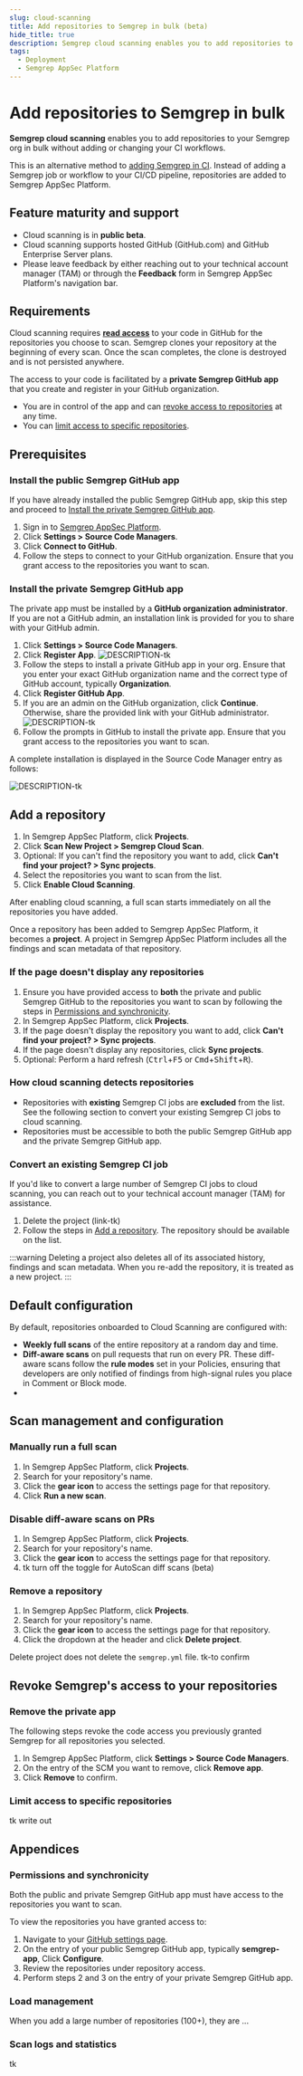 ```yaml
---
slug: cloud-scanning
title: Add repositories to Semgrep in bulk (beta)
hide_title: true
description: Semgrep cloud scanning enables you to add repositories to your Semgrep org in bulk without changing your CI workflows.
tags:
  - Deployment
  - Semgrep AppSec Platform
---
```


# Add repositories to Semgrep in bulk

**Semgrep cloud scanning** enables you to add repositories to your Semgrep org in bulk without adding or changing your CI workflows.

This is an alternative method to [adding Semgrep in CI](/deployment/add-semgrep-to-ci). Instead of adding a Semgrep job or workflow to your CI/CD pipeline, repositories are added to Semgrep AppSec Platform.

## Feature maturity and support

- Cloud scanning is in **public beta**.
- Cloud scanning supports hosted GitHub (GitHub.com) and GitHub Enterprise Server plans.
- Please leave feedback by either reaching out to your technical account manager (TAM) or through the **<i class="fa-solid fa-bullhorn"></i> Feedback** form in Semgrep AppSec Platform's navigation bar.

## Requirements

Cloud scanning requires **[<i class="fas fa-external-link fa-xs"></i> read access](https://docs.github.com/en/rest/authentication/permissions-required-for-github-apps?apiVersion=2022-11-28)** to your code in GitHub for the repositories you choose to scan. Semgrep clones your repository at the beginning of every scan. Once the scan completes, the clone is destroyed and is not persisted anywhere.

The access to your code is facilitated by a **private Semgrep GitHub app** that you create and register in your GitHub organization.

- You are in control of the app and can [revoke access to repositories](#remove-the-private-app) at any time.
- You can [limit access to specific repositories](#limit-access-to-specific-repositories).

## Prerequisites

### Install the public Semgrep GitHub app

If you have already installed the public Semgrep GitHub app, skip this step and proceed to [Install the private Semgrep GitHub app](#install-the-private-semgrep-github-app).

1. Sign in to [<i class="fas fa-external-link fa-xs"></i> Semgrep AppSec Platform](https://semgrep.dev/login).
1. Click **<i class="fa-solid fa-gear"></i> Settings > Source Code Managers**.
1. Click **Connect to GitHub**.
1. Follow the steps to connect to your GitHub organization. Ensure that you grant access to the repositories you want to scan.

### Install the private Semgrep GitHub app

The private app must be installed by a **GitHub organization administrator**. If you are not a GitHub admin, an installation link is provided for you to share with your GitHub admin.

1. Click **<i class="fa-solid fa-gear"></i> Settings > Source Code Managers**.
1. Click **Register App**.
![DESCRIPTION-tk](/img/scm-create-private-app.png)
1. Follow the steps to install a private GitHub app in your org. Ensure that you enter your exact GitHub organization name and the correct type of GitHub account, typically **Organization**.
1. Click **Register GitHub App**.
1. If you are an admin on the GitHub organization, click **Continue**. Otherwise, share the provided link with your GitHub administrator.
![DESCRIPTION-tk](/img/scm-confirm-private-app.png#sm-width-noborder)
1. Follow the prompts in GitHub to install the private app. Ensure that you grant access to the repositories you want to scan.

A complete installation is displayed in the Source Code Manager entry as follows: 

![DESCRIPTION-tk](/img/zcs-code-access-enabled.png#md-width)


## Add a repository

1. In Semgrep AppSec Platform, click **<i class="fa-solid fa-folder-open"></i> Projects**.
1. Click **Scan New Project > Semgrep Cloud Scan**.
1. Optional: If you can't find the repository you want to add, click **Can't find your project? > Sync projects**.
1. Select the repositories you want to scan from the list.
1. Click **Enable Cloud Scanning**.

After enabling cloud scanning, a full scan starts immediately on all the repositories you have added. <!-- may be false, initial scan may start up to 6 days after, will double check -->

Once a repository has been added to Semgrep AppSec Platform, it becomes a **project**. A project in Semgrep AppSec Platform includes all the findings and scan metadata of that repository.

### If the page doesn't display any repositories

1. Ensure you have provided access to **both** the private and public Semgrep GitHub to the repositories you want to scan by following the steps in [Permissions and synchronicity](#permissions-and-synchronicity).
1. In Semgrep AppSec Platform, click **<i class="fa-solid fa-folder-open"></i> Projects**.
1. If the page doesn't display the repository you want to add, click **Can't find your project? > Sync projects**.
1. If the page doesn't display any repositories, click **Sync projects**. 
1. Optional: Perform a hard refresh (<kbd>Ctrl</kbd>+<kbd>F5</kbd> or <kbd>Cmd</kbd>+<kbd>Shift</kbd>+<kbd>R</kbd>).

### How cloud scanning detects repositories

- Repositories with **existing** Semgrep CI jobs are **excluded** from the list. See the following section to convert your existing Semgrep CI jobs to cloud scanning.
- Repositories must be accessible to both the public Semgrep GitHub app and the private Semgrep GitHub app.

<!-- This next section is totally unverified. Sara should probably test this out -->

### Convert an existing Semgrep CI job

If you'd like to convert a large number of Semgrep CI jobs to cloud scanning, you can reach out to your technical account manager (TAM) for assistance.

1. Delete the project (link-tk)
1. Follow the steps in [Add a repository](#add-a-repository). The repository should be available on the list.

:::warning
Deleting a project also deletes all of its associated history, findings and scan metadata. When you re-add the repository, it is treated as a new project.
:::

<!-- For SME reviewer - is the "treated as a new project" intentional? I tested this functionality out and that's what happened in my case." I think that's to be expected because it's a different way of scanning, right?-->

## Default configuration

By default, repositories onboarded to Cloud Scanning are configured with:

- **Weekly full scans** of the entire repository at a random day and time. <!-- clarify how this randomness works, it's the same time and day every week -->
- **Diff-aware scans** on pull requests that run on every PR. These diff-aware scans follow the **rule modes** set in your Policies, ensuring that developers are only notified of findings from high-signal rules you place in Comment or Block mode.
-
## Scan management and configuration

### Manually run a full scan

1. In Semgrep AppSec Platform, click **<i class="fa-solid fa-folder-open"></i> Projects**.
1. Search for your repository's name.
1. Click the **<i class="fa-solid fa-gear"></i> gear icon** to access the settings page for that repository.
1. Click **Run a new scan**.

### Disable diff-aware scans on PRs

1. In Semgrep AppSec Platform, click **<i class="fa-solid fa-folder-open"></i> Projects**.
1. Search for your repository's name.
1. Click the **<i class="fa-solid fa-gear"></i> gear icon** to access the settings page for that repository.
1. tk turn off the toggle for AutoScan diff scans (beta)

### Remove a repository

1. In Semgrep AppSec Platform, click **<i class="fa-solid fa-folder-open"></i> Projects**.
1. Search for your repository's name.
1. Click the **<i class="fa-solid fa-gear"></i> gear icon** to access the settings page for that repository.
1. Click the dropdown at the header and click **Delete project**.

Delete project does not delete the `semgrep.yml` file. tk-to confirm

## Revoke Semgrep's access to your repositories

### Remove the private app

The following steps revoke the code access you previously granted Semgrep for all repositories you selected.

1. In Semgrep AppSec Platform, click **<i class="fa-solid fa-gear"></i> Settings > Source Code Managers**.
1. On the entry of the SCM you want to remove, click **Remove app**.
1. Click **Remove** to confirm.

### Limit access to specific repositories

tk write out

## Appendices

### Permissions and synchronicity

Both the public and private Semgrep GitHub app must have access to the repositories you want to scan.

To view the repositories you have granted access to:

1. Navigate to your [<i class="fas fa-external-link fa-xs"></i> GitHub settings page](https://github.com/settings/installations/).
1. On the entry of your public Semgrep GitHub app, typically **semgrep-app**, Click **Configure**.
1. Review the repositories under repository access.
1. Perform steps 2 and 3 on the entry of your private Semgrep GitHub app.

### Load management

When you add a large number of repositories (100+), they are ...

### Scan logs and statistics

tk
